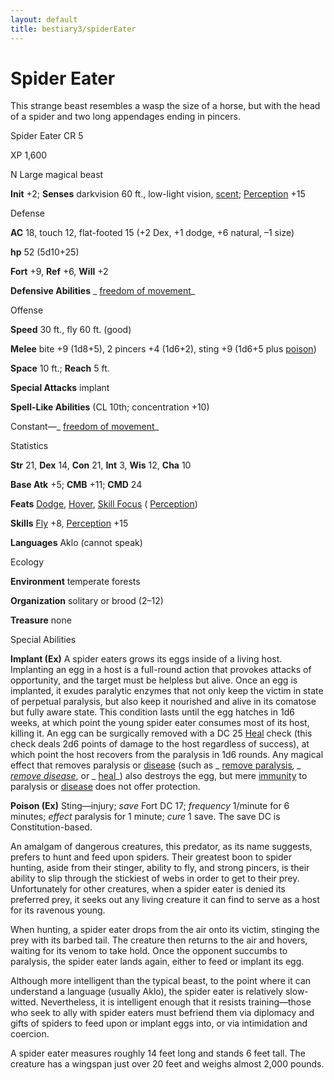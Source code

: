 ```yaml
---
layout: default
title: bestiary3/spiderEater
---
```

# Spider Eater

This strange beast resembles a wasp the size of a horse, but with the head of a spider and two long appendages ending in pincers.

Spider Eater CR 5

XP 1,600

N Large magical beast

**Init** +2; **Senses** darkvision 60 ft., low-light vision, [scent](monster_dir/universalMonsterRules#_scent); [Perception](skills/perception#_perception) +15

Defense

**AC** 18, touch 12, flat-footed 15 (+2 Dex, +1 dodge, +6 natural, –1 size)

**hp** 52 (5d10+25)

**Fort** +9, **Ref** +6, **Will** +2

**Defensive Abilities** _ [freedom of movement](spell_dir/freedomOfMovement#_freedom-of-movement)_

Offense

**Speed** 30 ft., fly 60 ft. (good)

**Melee** bite +9 (1d8+5), 2 pincers +4 (1d6+2), sting +9 (1d6+5 plus [poison](monsters/universalMonsterRules#_poison-(ex-or-su)))

**Space** 10 ft.; **Reach** 5 ft.

**Special Attacks** implant

**Spell-Like Abilities** (CL 10th; concentration +10)

Constant—_ [freedom of movement](spell_dir/freedomOfMovement#_freedom-of-movement)_

Statistics

**Str** 21, **Dex** 14, **Con** 21, **Int** 3, **Wis** 12, **Cha** 10

**Base Atk** +5; **CMB** +11; **CMD** 24

**Feats** [Dodge](feats#_dodge), [Hover](monsters/monsterFeats#_hover), [Skill Focus](feats#_skill-focus) ( [Perception](skill_dir/perception#_perception))

**Skills** [Fly](skills/fly#_fly) +8, [Perception](skill_dir/perception#_perception) +15

**Languages** Aklo (cannot speak)

Ecology

**Environment** temperate forests

**Organization** solitary or brood (2–12)

**Treasure** none

Special Abilities

**Implant (Ex)** A spider eaters grows its eggs inside of a living host. Implanting an egg in a host is a full-round action that provokes attacks of opportunity, and the target must be helpless but alive. Once an egg is implanted, it exudes paralytic enzymes that not only keep the victim in state of perpetual paralysis, but also keep it nourished and alive in its comatose but fully aware state. This condition lasts until the egg hatches in 1d6 weeks, at which point the young spider eater consumes most of its host, killing it. An egg can be surgically removed with a DC 25 [Heal](skills/heal#_heal) check (this check deals 2d6 points of damage to the host regardless of success), at which point the host recovers from the paralysis in 1d6 rounds. Any magical effect that removes paralysis or [disease](monster_dir/universalMonsterRules#_disease-(ex-or-su)) (such as _ [remove paralysis](spells/removeParalysis#_remove-paralysis)_, _ [remove disease](spell_dir/removeDisease#_remove-disease)_, or _ [heal](spells/heal#_heal)_) also destroys the egg, but mere [immunity](monster_dir/universalMonsterRules#_immunity-(ex-or-su)) to paralysis or [disease](monsters/universalMonsterRules#_disease-(ex-or-su)) does not offer protection.

**Poison (Ex)** Sting—injury; _save_ Fort DC 17; _frequency_ 1/minute for 6 minutes; _effect_ paralysis for 1 minute; _cure_ 1 save. The save DC is Constitution-based.

An amalgam of dangerous creatures, this predator, as its name suggests, prefers to hunt and feed upon spiders. Their greatest boon to spider hunting, aside from their stinger, ability to fly, and strong pincers, is their ability to slip through the stickiest of webs in order to get to their prey. Unfortunately for other creatures, when a spider eater is denied its preferred prey, it seeks out any living creature it can find to serve as a host for its ravenous young.

When hunting, a spider eater drops from the air onto its victim, stinging the prey with its barbed tail. The creature then returns to the air and hovers, waiting for its venom to take hold. Once the opponent succumbs to paralysis, the spider eater lands again, either to feed or implant its egg.

Although more intelligent than the typical beast, to the point where it can understand a language (usually Aklo), the spider eater is relatively slow-witted. Nevertheless, it is intelligent enough that it resists training—those who seek to ally with spider eaters must befriend them via diplomacy and gifts of spiders to feed upon or implant eggs into, or via intimidation and coercion.

A spider eater measures roughly 14 feet long and stands 6 feet tall. The creature has a wingspan just over 20 feet and weighs almost 2,000 pounds.

